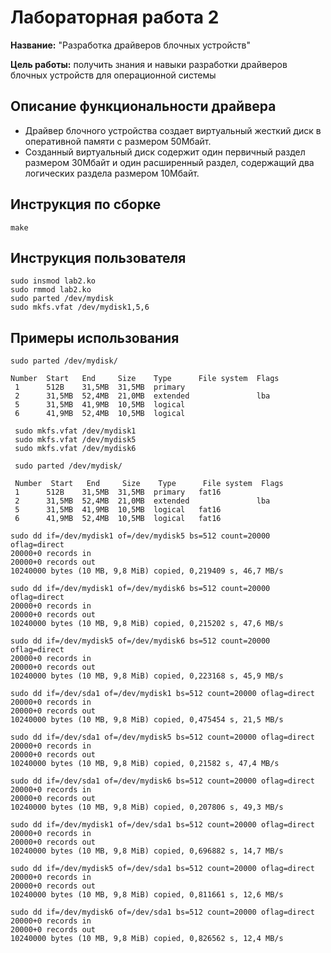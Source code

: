 # Лабораторная работа 2

**Название:** "Разработка драйверов блочных устройств"

**Цель работы:** получить знания и навыки разработки драйверов блочных устройств для операционной системы

## Описание функциональности драйвера

- Драйвер блочного устройства создает виртуальный жесткий диск в оперативной памяти с размером 50Мбайт. 
- Созданный виртуальный диск содержит один первичный раздел размером 30Мбайт и один расширенный раздел, содержащий два логических раздела размером 10Мбайт.

## Инструкция по сборке

```
make
```

## Инструкция пользователя

```
sudo insmod lab2.ko
sudo rmmod lab2.ko
sudo parted /dev/mydisk
sudo mkfs.vfat /dev/mydisk1,5,6
```

## Примеры использования

```
sudo parted /dev/mydisk/

Number  Start   End     Size    Type      File system  Flags
 1      512B    31,5MB  31,5MB  primary
 2      31,5MB  52,4MB  21,0MB  extended               lba
 5      31,5MB  41,9MB  10,5MB  logical
 6      41,9MB  52,4MB  10,5MB  logical
 
 sudo mkfs.vfat /dev/mydisk1
 sudo mkfs.vfat /dev/mydisk5
 sudo mkfs.vfat /dev/mydisk6
 
 sudo parted /dev/mydisk/
 
 Number  Start   End     Size    Type      File system  Flags
 1      512B    31,5MB  31,5MB  primary   fat16
 2      31,5MB  52,4MB  21,0MB  extended               lba
 5      31,5MB  41,9MB  10,5MB  logical   fat16
 6      41,9MB  52,4MB  10,5MB  logical   fat16

sudo dd if=/dev/mydisk1 of=/dev/mydisk5 bs=512 count=20000 oflag=direct
20000+0 records in
20000+0 records out
10240000 bytes (10 MB, 9,8 MiB) copied, 0,219409 s, 46,7 MB/s

sudo dd if=/dev/mydisk1 of=/dev/mydisk6 bs=512 count=20000 oflag=direct
20000+0 records in
20000+0 records out
10240000 bytes (10 MB, 9,8 MiB) copied, 0,215202 s, 47,6 MB/s

sudo dd if=/dev/mydisk5 of=/dev/mydisk6 bs=512 count=20000 oflag=direct
20000+0 records in
20000+0 records out
10240000 bytes (10 MB, 9,8 MiB) copied, 0,223168 s, 45,9 MB/s

sudo dd if=/dev/sda1 of=/dev/mydisk1 bs=512 count=20000 oflag=direct
20000+0 records in
20000+0 records out
10240000 bytes (10 MB, 9,8 MiB) copied, 0,475454 s, 21,5 MB/s

sudo dd if=/dev/sda1 of=/dev/mydisk5 bs=512 count=20000 oflag=direct
20000+0 records in
20000+0 records out
10240000 bytes (10 MB, 9,8 MiB) copied, 0,21582 s, 47,4 MB/s

sudo dd if=/dev/sda1 of=/dev/mydisk6 bs=512 count=20000 oflag=direct
20000+0 records in
20000+0 records out
10240000 bytes (10 MB, 9,8 MiB) copied, 0,207806 s, 49,3 MB/s

sudo dd if=/dev/mydisk1 of=/dev/sda1 bs=512 count=20000 oflag=direct
20000+0 records in
20000+0 records out
10240000 bytes (10 MB, 9,8 MiB) copied, 0,696882 s, 14,7 MB/s

sudo dd if=/dev/mydisk5 of=/dev/sda1 bs=512 count=20000 oflag=direct
20000+0 records in
20000+0 records out
10240000 bytes (10 MB, 9,8 MiB) copied, 0,811661 s, 12,6 MB/s

sudo dd if=/dev/mydisk6 of=/dev/sda1 bs=512 count=20000 oflag=direct
20000+0 records in
20000+0 records out
10240000 bytes (10 MB, 9,8 MiB) copied, 0,826562 s, 12,4 MB/s

```









